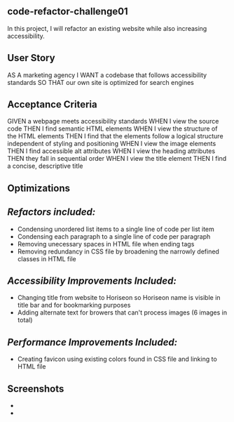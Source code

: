 ## <b>code-refactor-challenge01</b>

In this project, I will refactor an existing website while also increasing accessibility.  

## <b>User Story</b>

AS A marketing agency
I WANT a codebase that follows accessibility standards
SO THAT our own site is optimized for search engines

## <b>Acceptance Criteria</b>

GIVEN a webpage meets accessibility standards
WHEN I view the source code
THEN I find semantic HTML elements
WHEN I view the structure of the HTML elements
THEN I find that the elements follow a logical structure independent of styling and positioning
WHEN I view the image elements
THEN I find accessible alt attributes
WHEN I view the heading attributes
THEN they fall in sequential order
WHEN I view the title element
THEN I find a concise, descriptive title

## <b>Optimizations</b>

<i>Refactors included:</i>
-
- Condensing unordered list items to a single line of code per list item
- Condensing each paragraph to a single line of code per paragraph
- Removing unecessary spaces in HTML file when ending tags
- Removing redundancy in CSS file by broadening the narrowly defined classes in HTML file

<i>Accessibility Improvements Included:</i>
-
- Changing title from website to Horiseon so Horiseon name is visible in title bar and for bookmarking purposes
- Adding alternate text for browers that can't process images (6 images in total)

<i>Performance Improvements Included:</i>
-
- Creating favicon using existing colors found in CSS file and linking to HTML file

## <b>Screenshots</b>
-
-